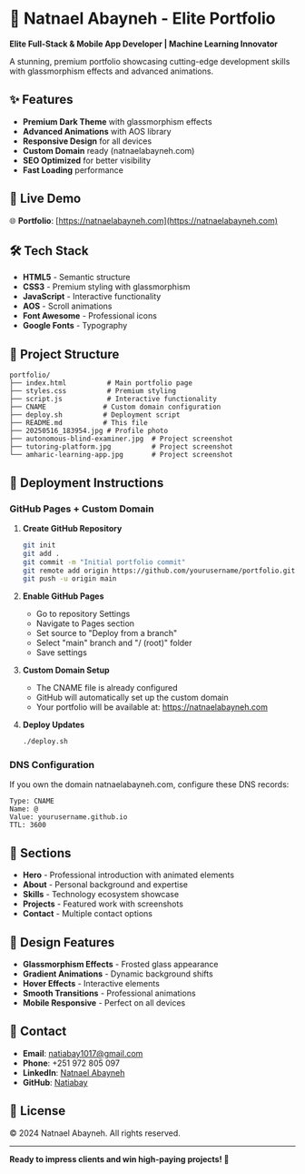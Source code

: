 # 🌟 Natnael Abayneh - Elite Portfolio

**Elite Full-Stack & Mobile App Developer | Machine Learning Innovator**

A stunning, premium portfolio showcasing cutting-edge development skills with glassmorphism effects and advanced animations.

## ✨ Features

- **Premium Dark Theme** with glassmorphism effects
- **Advanced Animations** with AOS library
- **Responsive Design** for all devices
- **Custom Domain** ready (natnaelabayneh.com)
- **SEO Optimized** for better visibility
- **Fast Loading** performance

## 🚀 Live Demo

🌐 **Portfolio**: [https://natnaelabayneh.com](https://natnaelabayneh.com)

## 🛠️ Tech Stack

- **HTML5** - Semantic structure
- **CSS3** - Premium styling with glassmorphism
- **JavaScript** - Interactive functionality
- **AOS** - Scroll animations
- **Font Awesome** - Professional icons
- **Google Fonts** - Typography

## 📁 Project Structure

```
portfolio/
├── index.html          # Main portfolio page
├── styles.css          # Premium styling
├── script.js           # Interactive functionality
├── CNAME              # Custom domain configuration
├── deploy.sh          # Deployment script
├── README.md          # This file
├── 20250516_183954.jpg # Profile photo
├── autonomous-blind-examiner.jpg  # Project screenshot
├── tutoring-platform.jpg          # Project screenshot
└── amharic-learning-app.jpg       # Project screenshot
```

## 🚀 Deployment Instructions

### GitHub Pages + Custom Domain

1. **Create GitHub Repository**
   ```bash
   git init
   git add .
   git commit -m "Initial portfolio commit"
   git remote add origin https://github.com/yourusername/portfolio.git
   git push -u origin main
   ```

2. **Enable GitHub Pages**
   - Go to repository Settings
   - Navigate to Pages section
   - Set source to "Deploy from a branch"
   - Select "main" branch and "/ (root)" folder
   - Save settings

3. **Custom Domain Setup**
   - The CNAME file is already configured
   - GitHub will automatically set up the custom domain
   - Your portfolio will be available at: https://natnaelabayneh.com

4. **Deploy Updates**
   ```bash
   ./deploy.sh
   ```

### DNS Configuration

If you own the domain natnaelabayneh.com, configure these DNS records:

```
Type: CNAME
Name: @
Value: yourusername.github.io
TTL: 3600
```

## 📱 Sections

- **Hero** - Professional introduction with animated elements
- **About** - Personal background and expertise
- **Skills** - Technology ecosystem showcase
- **Projects** - Featured work with screenshots
- **Contact** - Multiple contact options

## 🎨 Design Features

- **Glassmorphism Effects** - Frosted glass appearance
- **Gradient Animations** - Dynamic background shifts
- **Hover Effects** - Interactive elements
- **Smooth Transitions** - Professional animations
- **Mobile Responsive** - Perfect on all devices

## 📧 Contact

- **Email**: natiabay1017@gmail.com
- **Phone**: +251 972 805 097
- **LinkedIn**: [Natnael Abayneh](https://www.linkedin.com/in/natnael-abayneh-44423727b)
- **GitHub**: [Natiabay](https://github.com/Natiabay)

## 📄 License

© 2024 Natnael Abayneh. All rights reserved.

---

**Ready to impress clients and win high-paying projects! 🚀**

